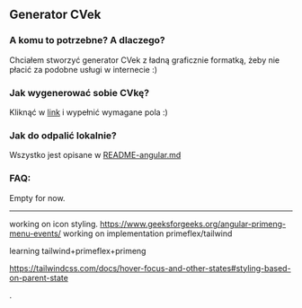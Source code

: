 ## Generator CVek

### A komu to potrzebne? A dlaczego?

Chciałem stworzyć generator CVek z ładną graficznie formatką, żeby nie płacić za podobne usługi w internecie :)

### Jak wygenerować sobie CVkę?
Kliknąć w [link](https://RFLewandowski.github.io/resume-generator) i wypełnić wymagane pola :)

### Jak do odpalić lokalnie?
Wszystko jest opisane w [README-angular.md](README-angular.md)

### FAQ:
Empty for now.

-----------------------------
working on icon styling.
https://www.geeksforgeeks.org/angular-primeng-menu-events/
working on implementation primeflex/tailwind

learning tailwind+primeflex+primeng

https://tailwindcss.com/docs/hover-focus-and-other-states#styling-based-on-parent-state

.
